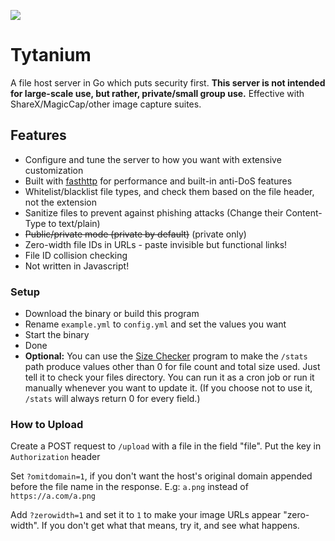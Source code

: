 ![](https://i.imgur.com/jkB0XlM.png)

# Tytanium

A file host server in Go which puts security first. **This server is not intended for large-scale use, but rather, private/small group use.** Effective with ShareX/MagicCap/other image capture suites.

## Features

- Configure and tune the server to how you want with extensive customization
- Built with [fasthttp](https://github.com/vayala/fasthttp) for performance and built-in anti-DoS features
- Whitelist/blacklist file types, and check them based on the file header, not the extension
- Sanitize files to prevent against phishing attacks (Change their Content-Type to text/plain)
- ~~Public/private mode (private by default)~~ (private only)
- Zero-width file IDs in URLs - paste invisible but functional links!
- File ID collision checking
- Not written in Javascript! 

### Setup

- Download the binary or build this program
- Rename `example.yml` to `config.yml` and set the values you want
- Start the binary
- Done
- **Optional:** You can use the [Size Checker](https://github.com/vysiondev/size-checker) program to make the `/stats` path produce values other than 0 for file count and total size used. Just tell it to check your files directory. You can run it as a cron job or run it manually whenever you want to update it. (If you choose not to use it, `/stats` will always return 0 for every field.)

### How to Upload

Create a POST request to `/upload` with a file in the field "file". Put the key in `Authorization` header

Set `?omitdomain=1`, if you don't want the host's original domain appended before the file name in the response. E.g: `a.png` instead of `https://a.com/a.png`

Add `?zerowidth=1` and set it to `1` to make your image URLs appear "zero-width". If you don't get what that means, try it, and see what happens.